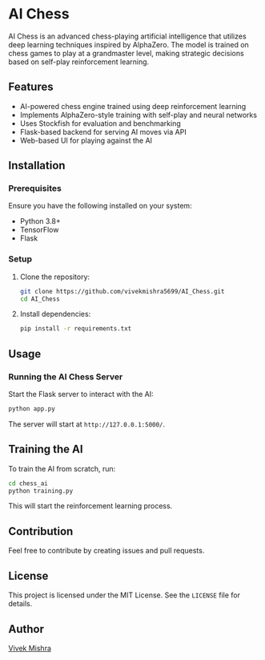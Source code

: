 # AI Chess

AI Chess is an advanced chess-playing artificial intelligence that utilizes deep learning techniques inspired by AlphaZero. The model is trained on chess games to play at a grandmaster level, making strategic decisions based on self-play reinforcement learning.

## Features

- AI-powered chess engine trained using deep reinforcement learning
- Implements AlphaZero-style training with self-play and neural networks
- Uses Stockfish for evaluation and benchmarking
- Flask-based backend for serving AI moves via API
- Web-based UI for playing against the AI

## Installation

### Prerequisites

Ensure you have the following installed on your system:

- Python 3.8+
- TensorFlow
- Flask

### Setup

1. Clone the repository:
   ```bash
   git clone https://github.com/vivekmishra5699/AI_Chess.git
   cd AI_Chess
   ```
2. Install dependencies:
   ```bash
   pip install -r requirements.txt
   ```

## Usage

### Running the AI Chess Server

Start the Flask server to interact with the AI:

```bash
python app.py
```

The server will start at `http://127.0.0.1:5000/`.


## Training the AI

To train the AI from scratch, run:

```bash
cd chess_ai
python training.py
```

This will start the reinforcement learning process.

## Contribution

Feel free to contribute by creating issues and pull requests.

## License

This project is licensed under the MIT License. See the `LICENSE` file for details.

## Author

[Vivek Mishra](https://github.com/vivekmishra5699)

